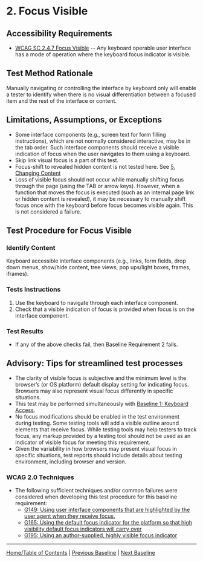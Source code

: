 # 2. Focus Visible

Accessibility Requirements
--------------------------
-   [WCAG SC 2.4.7 Focus Visible](https://www.w3.org/TR/UNDERSTANDING-WCAG20/navigation-mechanisms-focus-visible.html) -- Any keyboard operable user interface has a mode of operation where the keyboard focus indicator is visible.

Test Method Rationale
---------------------
Manually navigating or controlling the interface by keyboard only will enable a tester to identify when there is no visual differentiation between a focused item and the rest of the interface or content.

Limitations, Assumptions, or Exceptions
---------------------------------------
-   Some interface components (e.g., screen text for form filling instructions), which are not normally considered interactive, may be in the tab order. Such interface components should receive a visible indication of focus when the user navigates to them using a keyboard.
-   Skip link visual focus is a part of this test.
-   Focus-shift to revealed hidden content is not tested here. See [5. Changing Content](05Changing.md)
-   Loss of visible focus should not occur while manually shifting focus through the page (using the TAB or arrow keys). However, when a function that moves the focus is executed (such as an internal page link or hidden content is revealed), it may be necessary to manually shift focus once with the keyboard before focus becomes visible again. This is not considered a failure.

Test Procedure for Focus Visible
-----------------------------------------

### Identify Content

Keyboard accessible interface components (e.g., links, form fields, drop down menus, show/hide content, tree views, pop ups/light boxes, frames, iframes).

### Tests Instructions
1.  Use the keyboard to navigate through each interface component.
2.  Check that a visible indication of focus is provided when focus is on the interface component.

### Test Results
-   If any of the above checks fail, then Baseline Requirement 2 fails.

Advisory: Tips for streamlined test processes
---------------------------------------------
-   The clarity of visible focus is subjective and the minimum level is the browser’s (or OS platform) default display setting for indicating focus. Browsers may also represent visual focus differently in specific situations.
-   This test may be performed simultaneously with [Baseline 1: Keyboard Access](https://github.com/Section508Coordinators/ICTTestingBaseline/blob/master/docs/01Keyboard).
-   No focus modifications should be enabled in the test environment during testing. Some testing tools will add a visible outline around elements that receive focus. While testing tools may help testers to track focus, any markup provided by a testing tool should not be used as an indicator of visible focus for meeting this requirement.
-   Given the variability in how browsers may present visual focus in specific situations, test reports should include details about testing environment, including browser and version.

### WCAG 2.0 Techniques
-   The following sufficient techniques and/or common failures were considered when developing this test procedure for this baseline requirement:
    -   [G149: Using user interface components that are highlighted by the user agent when they receive focus.](http://www.w3.org/TR/WCAG20-TECHS/G149.html)
    -   [G165: Using the default focus indicator for the platform so that high visibility default focus indicators will carry over](https://www.w3.org/TR/WCAG20-TECHS/G165.html)
    -   [G195: Using an author-supplied, highly visible focus indicator](https://www.w3.org/TR/WCAG20-TECHS/G195.html)

----------------------------------------
[Home/Table of Contents](index.md) | [Previous Baseline](01Keyboard.md) | [Next Baseline](03FocusOrder.md)
